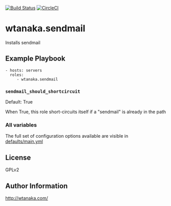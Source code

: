 [![Build Status](https://travis-ci.org/wtanaka/ansible-role-sendmail.svg?branch=master)](https://travis-ci.org/wtanaka/ansible-role-sendmail)
[![CircleCI](https://circleci.com/gh/wtanaka/ansible-role-sendmail.svg?style=svg)](https://circleci.com/gh/wtanaka/ansible-role-sendmail)

wtanaka.sendmail
================

Installs sendmail

Example Playbook
----------------

    - hosts: servers
      roles:
         - wtanaka.sendmail

### `sendmail_should_shortcircuit`

Default: True

When True, this role short-circuits itself if a "sendmail" is already in the
path

### All variables

The full set of configuration options available are visible in
[defaults/main.yml](defaults/main.yml)


License
-------

GPLv2

Author Information
------------------

http://wtanaka.com/

